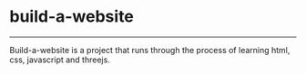 # build-a-website
---
Build-a-website is a project that runs through the process of learning html, css, javascript and threejs.
